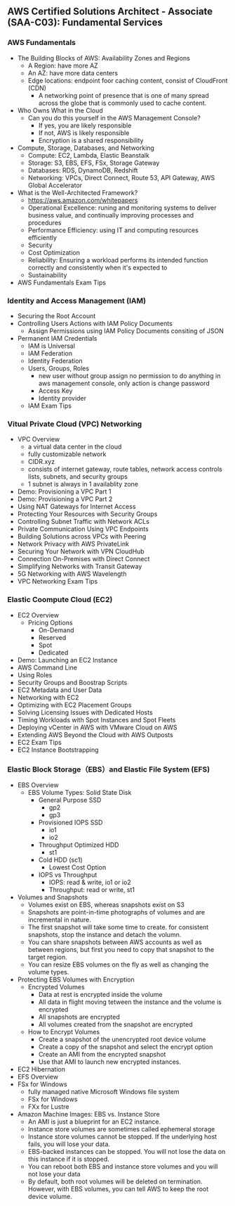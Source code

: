 ## AWS Certified Solutions Architect - Associate (SAA-C03): Fundamental Services
### AWS Fundamentals
  - The Building Blocks of AWS: Availability Zones and Regions
    - A Region: have more AZ
    - An AZ: have more data centers
    - Edge locations: endpoint foor caching content, consist of CloudFront (CDN)
      - A networking point of presence that is one of many spread across the globe that is commonly used to cache content.
  - Who Owns What in the Cloud
    - Can you do this yourself in the AWS Management Console?
      - If yes, you are likely responsible
      - If not, AWS is likely responsible
      - Encryption is a shared responsibility
  - Compute, Storage, Databases, and Networking
    - Compute: EC2, Lambda, Elastic Beanstalk
    - Storage: S3, EBS, EFS, FSx, Storage Gateway
    - Databases: RDS, DynamoDB, Redshift
    - Networking: VPCs, Direct Connect, Route 53, API Gateway, AWS Global Accelerator
  - What is the Well-Architected Framework?
    - https://aws.amazon.com/whitepapers
    - Operational Excellence: runing and monitoring systems to deliver business value, and continually improving processes and procedures
    - Performance Efficiency: using IT and computing resources efficiently
    - Security
    - Cost Optimization
    - Reliability: Ensuring a workload performs its intended function correctly and consistently when it's expected to
    - Sustainability
  - AWS Fundamentals Exam Tips
### Identity and Access Management (IAM)
  - Securing the Root Account 
  - Controlling Users Actions with IAM Policy Documents
    - Assign Permissions using IAM Policy Documents consiting of JSON
  - Permanent IAM Credentials
    - IAM is Universal
    - IAM Federation
    - Identity Federation
    - Users, Groups, Roles
      - new user without group assign no permission to do anything in aws management console, only action is change password
      - Access Key 
      - Identity provider
    - IAM Exam Tips
### Vitual Private Cloud (VPC) Networking
  - VPC Overview
    - a virtual data center in the cloud
    - fully customizable network
    - CIDR.xyz
    - consists of internet gateway, route tables, network access controls lists, subnets, and security groups
    - 1 subnet is always in 1 availablity zone
  - Demo: Provisioning a VPC Part 1
  - Demo: Provisioning a VPC Part 2
  - Using NAT Gateways for Internet Access
  - Protecting Your Resources with Security Groups
  - Controlling Subnet Traffic with Network ACLs
  - Private Communication Using VPC Endpoints
  - Building Solutions across VPCs with Peering
  - Network Privacy with AWS PrivateLink
  - Securing Your Network with VPN CloudHub
  - Connection On-Premises with Direct Connect
  - Simplifying Networks with Transit Gateway
  - 5G Networking with AWS Wavelength
  - VPC Networking Exam Tips
### Elastic Coompute Cloud (EC2)
  - EC2 Overview
    - Pricing Options
      - On-Demand
      - Reserved
      - Spot
      - Dedicated
  - Demo: Launching an EC2 Instance
  - AWS Command Line
  - Using Roles
  - Security Groups and Boostrap Scripts
  - EC2 Metadata and User Data
  - Networking with EC2
  - Optimizing with EC2 Placement Groups
  - Solving Licensing Issues with Dedicated Hosts
  - Timing Workloads with Spot Instances and Spot Fleets
  - Deploying vCenter in AWS with VMware Cloud on AWS
  - Extending AWS Beyond the Cloud with AWS Outposts
  - EC2 Exam Tips
  - EC2 Instance Bootstrapping
### Elastic Block Storage（EBS）and Elastic File System (EFS)
  - EBS Overview
    - EBS Volume Types: Solid State Disk 
      - General Purpose SSD
        - gp2
        - gp3
      - Provisioned IOPS SSD
        - io1
        - io2
      - Throughput Optimized HDD
        - st1
      - Cold HDD (sc1)
        - Lowest Cost Option
      - IOPS vs Throughput
        - IOPS: read & write, io1 or io2
        - Throughput: read or write, st1
  - Volumes and Snapshots
    - Volumes exist on EBS, whereas snapshots exist on S3
    - Snapshots are point-in-time photographs of volumes and are incremental in nature.
    - The first snapshot will take some time to create. for consistent snapshots, stop the instance and detach the volumn.
    - You can share snapshots between AWS accounts as well as between regions, but first you need to copy that snapshot to the target region.
    - You can resize EBS volumes on the fly as well as changing the volume types.
  - Protecting EBS Volumes with Encryption
    - Encrypted Volumes
      - Data at rest is encrypted inside the volume
      - All data in flight moving tetween the instance and the volume is encrypted
      - All snapshots are encrypted
      - All volumes created from the snapshot are encrypted
    - How to Encrypt Volumes
      - Create a snapshot of the unencrypted root device volume
      - Create a copy of the snapshot and select the encrypt option
      - Create an AMI from the encrypted snapshot
      - Use that AMI to launch new encrypted instances.
  - EC2 Hibernation
  - EFS Overview
  - FSx for Windows
    - fully managed native Microsoft Windows file system
    - FSx for Windows
    - FXx for Lustre
  - Amazon Machine Images: EBS vs. Instance Store
    - An AMI is just a blueprint for an EC2 instance.
    - Instance store volumes are sometimes called ephemeral storage
    - Instance store volumes cannot be stopped. If the underlying host fails, you will lose your data.
    - EBS-backed instances can be stopped. You will not lose the data on this instance if it is stopped.
    - You can reboot both EBS and instance store volumes and you will not lose your data
    - By default, both root volumes will be deleted on termination. However, with EBS volumes, you can tell AWS to keep the root device volume.